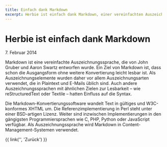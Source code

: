 ```yaml
---
title: Einfach dank Markdown
excerpt: Herbie ist einfach dank Markdown, einer vereinfachten Auszeichnunssprache, die ohne weitere Konvertierung leicht lesbar ist.
---
```


# Herbie ist einfach dank Markdown

7\. Februar 2014

Markdown ist eine vereinfachte Auszeichnungssprache, die von John Gruber und Aaron Swartz entworfen wurde. Ein Ziel von Markdown ist, dass schon die Ausgangsform ohne weitere Konvertierung leicht lesbar ist. Als Auszeichnungselemente wurden daher vor allem Auszeichnungsarten verwendet, die in Plaintext und E-Mails üblich sind. Auch andere Auszeichnungssprachen mit ähnlichen Zielen zur Lesbarkeit – wie reStructuredText oder Textile – hatten Einfluss auf die Syntax.

Die Markdown-Konvertierungssoftware wandelt Text in gültiges und W3C-konformes XHTML um. Die Referenzimplementierung in Perl steht unter einer BSD-artigen Lizenz. Weiter sind inzwischen Implementierungen in den gängigsten Programmiersprachen wie C, PHP, Python oder JavaScript verfügbar. Als Auszeichnungssprache wird Markdown in Content-Management-Systemen verwendet.

{{ link('', 'Zurück') }}
